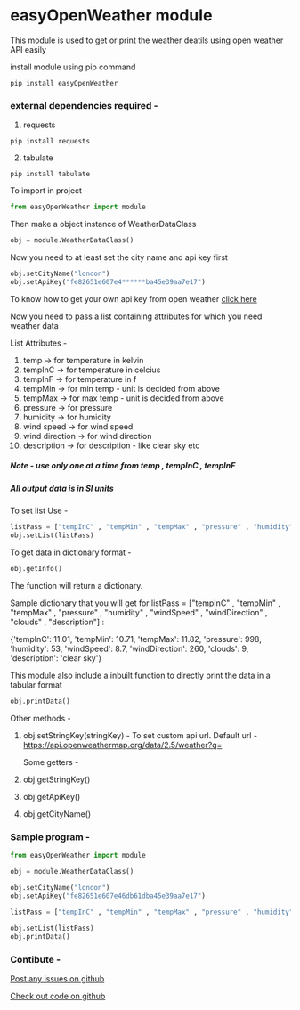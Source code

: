 # easyOpenWeather module

This module is used to get or print the weather deatils using open weather API easily

install module using pip command
```shell
pip install easyOpenWeather
```

### external dependencies required - 
1. requests
```shell
pip install requests
```

2. tabulate
```shell
pip install tabulate
```


To import in project - 
```python
from easyOpenWeather import module
```

Then make a object instance of WeatherDataClass
```python
obj = module.WeatherDataClass()
```

Now you need to at least set the city name and api key first
```python
obj.setCityName("london")
obj.setApiKey("fe82651e607e4******ba45e39aa7e17")
```

To know how to get your own api key from open weather [click here](https://openweathermap.org/appid#:~:text=1.,activated%20and%20ready%20to%20use.)

Now you need to pass a list containing attributes for which you need weather data

List Attributes - 
1.  temp        		-> for temperature in kelvin
2.  tempInC     		-> for temperature in celcius
3.  tempInF     		-> for temperature in f
4.  tempMin     		-> for min temp - unit is decided from above 
5.  tempMax     		-> for max temp - unit is decided from above
6.  pressure			-> for pressure 
7.  humidity			-> for humidity
8.  wind speed			-> for wind speed 
9.  wind direction 		-> for wind direction
10. description  		-> for description - like clear sky etc

##### Note - use only one at a time from temp , tempInC , tempInF

##### All output data is in SI units

To set list Use - 
```python
listPass = ["tempInC" , "tempMin" , "tempMax" , "pressure" , "humidity" , "windSpeed" , "windDirection" , "clouds" , "description"]
obj.setList(listPass)
```

To get data in dictionary format - 
```python
obj.getInfo()
```

The function will return a dictionary.

Sample dictionary that you will get for listPass = ["tempInC" , "tempMin" , "tempMax" , "pressure" , "humidity" , "windSpeed" , "windDirection" , "clouds" , "description"] :

{'tempInC': 11.01, 'tempMin': 10.71, 'tempMax': 11.82, 'pressure': 998, 'humidity': 53, 'windSpeed': 8.7, 'windDirection': 260, 'clouds': 9, 'description': 'clear sky'}


This module also include a inbuilt function to directly print the data in a tabular format
```python
obj.printData()
```

Other methods - 
1. obj.setStringKey(stringKey) - To set custom api url. Default url - https://api.openweathermap.org/data/2.5/weather?q=
	
   Some getters - 
2. obj.getStringKey()
3. obj.getApiKey()
4. obj.getCityName()


### Sample program - 
```python 
from easyOpenWeather import module

obj = module.WeatherDataClass()

obj.setCityName("london")
obj.setApiKey("fe82651e607e46db61dba45e39aa7e17")
    
listPass = ["tempInC" , "tempMin" , "tempMax" , "pressure" , "humidity" , "windSpeed" , "windDirection" , "clouds" , "description"]

obj.setList(listPass)
obj.printData()
```

### Contibute - 

[Post any issues on github](https://github.com/harshnative/nativeOpenWeather_Module)

[Check out code on github](https://github.com/harshnative/nativeOpenWeather_Module)